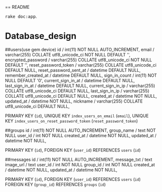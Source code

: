 == README

<!-- This README would normally document whatever steps are necessary to get the
application up and running.

Things you may want to cover:

* Ruby version

* System dependencies

* Configuration

* Database creation

* Database initialization

* How to run the test suite

* Services (job queues, cache servers, search engines, etc.)

* Deployment instructions

* ...


Please feel free to use a different markup language if you do not plan to run -->
<tt>rake doc:app</tt>.


# Database_design

##users(use gem device)
  id                       / int(11) NOT NULL AUTO_INCREMENT,
  email                    / varchar(255) COLLATE utf8_unicode_ci NOT NULL DEFAULT '',
  encrypted_password       / varchar(255) COLLATE utf8_unicode_ci NOT NULL DEFAULT '',
  reset_password_token     / varchar(255) COLLATE utf8_unicode_ci DEFAULT NULL,
  reset_password_sent_at   / datetime DEFAULT NULL,
  remember_created_at      / datetime DEFAULT NULL,
  sign_in_count            / int(11) NOT NULL DEFAULT '0',
  current_sign_in_at       / datetime DEFAULT NULL,
  last_sign_in_at          / datetime DEFAULT NULL,
  current_sign_in_ip       / varchar(255) COLLATE utf8_unicode_ci DEFAULT NULL,
  last_sign_in_ip          / varchar(255) COLLATE utf8_unicode_ci DEFAULT NULL,
  created_at               / datetime NOT NULL,
  updated_at               / datetime NOT NULL,
  nickname                 / varchar(255) COLLATE utf8_unicode_ci DEFAULT NULL,

  PRIMARY KEY (`id`),
  UNIQUE KEY `index_users_on_email` (`email`),
  UNIQUE KEY `index_users_on_reset_password_token` (`reset_password_token`)


##groups
  id          / int(11) NOT NULL AUTO_INCREMENT,
  group_name  / text NOT NULL
  user_id     / int NOT NULL
  created_at  / datetime NOT NULL,
  updated_at  / datetime NOT NULL,

  PRIMARY KEY (`id`),
  FOREIGN KEY (`user_id`) REFERENCES `users` (`id`)

##messages
  id          / int(11) NOT NULL AUTO_INCREMENT,
  message_txt / text
  image_url   / text
  user_id     / int NOT NULL
  group_id    / int NOT NULL
  created_at  / datetime NOT NULL,
  updated_at  / datetime NOT NULL,

  PRIMARY KEY (`id`),
  FOREIGN KEY (`user_id`) REFERENCES `users` (`id`)
  FOREIGN KEY (`group_id`) REFERENCES `groups` (`id`)





